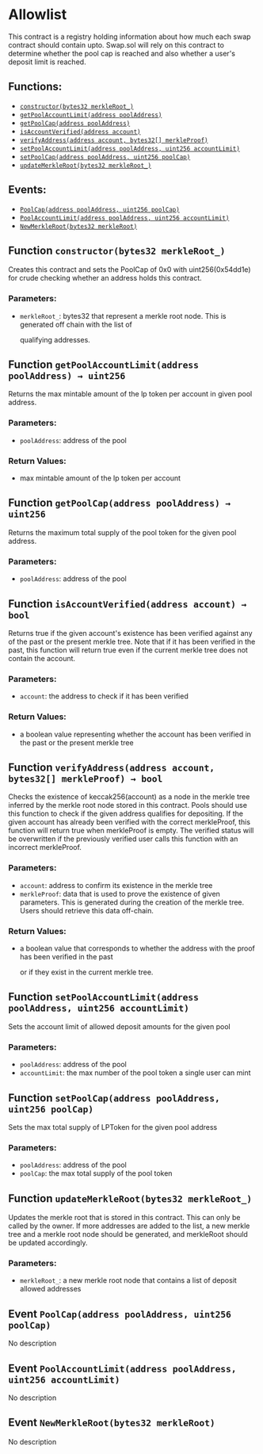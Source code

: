 # Allowlist

This contract is a registry holding information about how much each swap contract should contain upto. Swap.sol will rely on this contract to determine whether the pool cap is reached and also whether a user's deposit limit is reached.

## Functions:

- [`constructor(bytes32 merkleRoot_)`](allowlist.md#Allowlist-constructor-bytes32-)
- [`getPoolAccountLimit(address poolAddress)`](allowlist.md#Allowlist-getPoolAccountLimit-address-)
- [`getPoolCap(address poolAddress)`](allowlist.md#Allowlist-getPoolCap-address-)
- [`isAccountVerified(address account)`](allowlist.md#Allowlist-isAccountVerified-address-)
- [`verifyAddress(address account, bytes32[] merkleProof)`](allowlist.md#Allowlist-verifyAddress-address-bytes32---)
- [`setPoolAccountLimit(address poolAddress, uint256 accountLimit)`](allowlist.md#Allowlist-setPoolAccountLimit-address-uint256-)
- [`setPoolCap(address poolAddress, uint256 poolCap)`](allowlist.md#Allowlist-setPoolCap-address-uint256-)
- [`updateMerkleRoot(bytes32 merkleRoot_)`](allowlist.md#Allowlist-updateMerkleRoot-bytes32-)

## Events:

- [`PoolCap(address poolAddress, uint256 poolCap)`](allowlist.md#Allowlist-PoolCap-address-uint256-)
- [`PoolAccountLimit(address poolAddress, uint256 accountLimit)`](allowlist.md#Allowlist-PoolAccountLimit-address-uint256-)
- [`NewMerkleRoot(bytes32 merkleRoot)`](allowlist.md#Allowlist-NewMerkleRoot-bytes32-)

## Function `constructor(bytes32 merkleRoot_)` <a id="Allowlist-constructor-bytes32-"></a>

Creates this contract and sets the PoolCap of 0x0 with uint256\(0x54dd1e\) for crude checking whether an address holds this contract.

### Parameters:

- `merkleRoot_`: bytes32 that represent a merkle root node. This is generated off chain with the list of

  qualifying addresses.

## Function `getPoolAccountLimit(address poolAddress) → uint256` <a id="Allowlist-getPoolAccountLimit-address-"></a>

Returns the max mintable amount of the lp token per account in given pool address.

### Parameters:

- `poolAddress`: address of the pool

### Return Values:

- max mintable amount of the lp token per account

## Function `getPoolCap(address poolAddress) → uint256` <a id="Allowlist-getPoolCap-address-"></a>

Returns the maximum total supply of the pool token for the given pool address.

### Parameters:

- `poolAddress`: address of the pool

## Function `isAccountVerified(address account) → bool` <a id="Allowlist-isAccountVerified-address-"></a>

Returns true if the given account's existence has been verified against any of the past or the present merkle tree. Note that if it has been verified in the past, this function will return true even if the current merkle tree does not contain the account.

### Parameters:

- `account`: the address to check if it has been verified

### Return Values:

- a boolean value representing whether the account has been verified in the past or the present merkle tree

## Function `verifyAddress(address account, bytes32[] merkleProof) → bool` <a id="Allowlist-verifyAddress-address-bytes32---"></a>

Checks the existence of keccak256\(account\) as a node in the merkle tree inferred by the merkle root node stored in this contract. Pools should use this function to check if the given address qualifies for depositing. If the given account has already been verified with the correct merkleProof, this function will return true when merkleProof is empty. The verified status will be overwritten if the previously verified user calls this function with an incorrect merkleProof.

### Parameters:

- `account`: address to confirm its existence in the merkle tree
- `merkleProof`: data that is used to prove the existence of given parameters. This is generated during the creation of the merkle tree. Users should retrieve this data off-chain.

### Return Values:

- a boolean value that corresponds to whether the address with the proof has been verified in the past

  or if they exist in the current merkle tree.

## Function `setPoolAccountLimit(address poolAddress, uint256 accountLimit)` <a id="Allowlist-setPoolAccountLimit-address-uint256-"></a>

Sets the account limit of allowed deposit amounts for the given pool

### Parameters:

- `poolAddress`: address of the pool
- `accountLimit`: the max number of the pool token a single user can mint

## Function `setPoolCap(address poolAddress, uint256 poolCap)` <a id="Allowlist-setPoolCap-address-uint256-"></a>

Sets the max total supply of LPToken for the given pool address

### Parameters:

- `poolAddress`: address of the pool
- `poolCap`: the max total supply of the pool token

## Function `updateMerkleRoot(bytes32 merkleRoot_)` <a id="Allowlist-updateMerkleRoot-bytes32-"></a>

Updates the merkle root that is stored in this contract. This can only be called by the owner. If more addresses are added to the list, a new merkle tree and a merkle root node should be generated, and merkleRoot should be updated accordingly.

### Parameters:

- `merkleRoot_`: a new merkle root node that contains a list of deposit allowed addresses

## Event `PoolCap(address poolAddress, uint256 poolCap)` <a id="Allowlist-PoolCap-address-uint256-"></a>

No description

## Event `PoolAccountLimit(address poolAddress, uint256 accountLimit)` <a id="Allowlist-PoolAccountLimit-address-uint256-"></a>

No description

## Event `NewMerkleRoot(bytes32 merkleRoot)` <a id="Allowlist-NewMerkleRoot-bytes32-"></a>

No description
